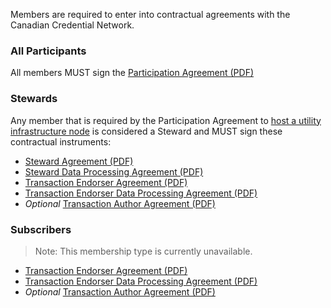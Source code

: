 Members are required to enter into contractual agreements with the Canadian Credential Network.

### All Participants
All members MUST sign the [Participation Agreement (PDF)](./contracts/watermarked/bbu_participation_agreement.pdf)

### Stewards
Any member that is required by the Participation Agreement to [host a utility infrastructure node](https://bedrock-consortium.github.io/bbu-gf/gf_info/membership/#membership-types) is considered a Steward and MUST sign these contractual instruments:

* [Steward Agreement (PDF)](./contracts/watermarked/steward_agreement.pdf)
* [Steward Data Processing Agreement (PDF)](./contracts/watermarked/steward_dpa.pdf)
* [Transaction Endorser Agreement (PDF)](./contracts/watermarked/trx_endorser_agreement.pdf)
* [Transaction Endorser Data Processing Agreement (PDF)](./contracts/watermarked/trx_endorser_dpa.pdf)
* *Optional* [Transaction Author Agreement (PDF)](./contracts/watermarked/trx_author_agreement.pdf)

### Subscribers
>Note: This membership type is currently unavailable.

* [Transaction Endorser Agreement (PDF)](./contracts/watermarked/trx_endorser_agreement.pdf)
* [Transaction Endorser Data Processing Agreement (PDF)](./contracts/watermarked/trx_endorser_dpa.pdf)
* *Optional* [Transaction Author Agreement (PDF)](./contracts/watermarked/trx_author_agreement.pdf)
